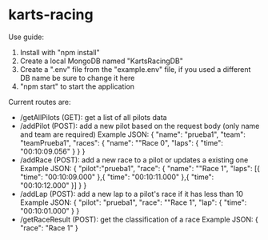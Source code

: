 # karts-racing

Use guide:

1. Install with "npm install"
2. Create a local MongoDB named "KartsRacingDB"
3. Create a ".env" file from the "example.env" file, if you used a different DB name be sure to change it here
4. "npm start" to start the application

Current routes are:

- /getAllPilots (GET): get a list of all pilots data
- /addPilot (POST): add a new pilot based on the request body (only name and team are required)
  Example JSON:
  {
  "name": "prueba1",
  "team": "teamPrueba1",
  "races": {
  "name": ""Race 0",
  "laps": {
  "time": "00:10:09.056"
  }
  }
  }
- /addRace (POST): add a new race to a pilot or updates a existing one
  Example JSON:
  {
  "pilot":"prueba1",
  "race": {
  "name": ""Race 1",
  "laps": [{
  "time": "00:10:09.000"
  },{
  "time": "00:10:11.000"
  },{
  "time": "00:10:12.000"
  }]
  }
  }
- /addLap (POST): add a new lap to a pilot's race if it has less than 10
  Example JSON:
  {
  "pilot": "prueba1",
  "race": ""Race 1",
  "lap": {
  "time": "00:10:01.000"
  }
  }
- /getRaceResult (POST): get the classification of a race
  Example JSON:
  {
  "race": "Race 1"
  }

